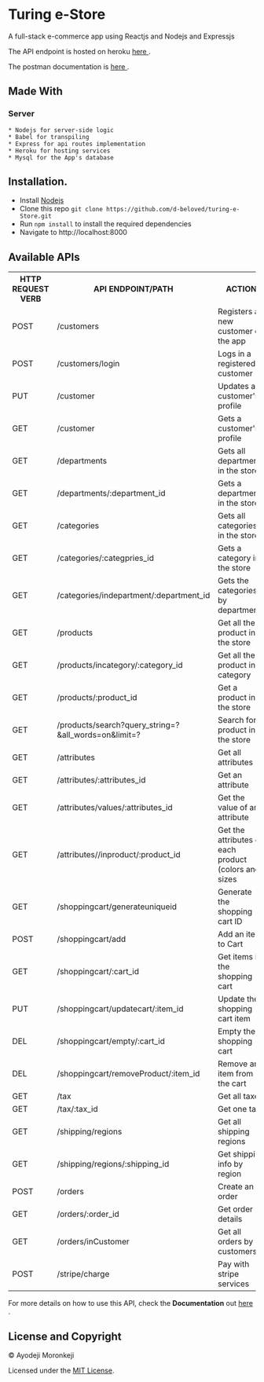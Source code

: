 # Turing e-Store

A full-stack e-commerce app using Reactjs and Nodejs and Expressjs


The API endpoint is hosted on heroku [ here ](https://ayo-turing-shop.herokuapp.com/).

The postman documentation is [ here ](https://documenter.getpostman.com/view/5092825/S1TZyFpL?version=latest).

## Made With
  ### Server
    * Nodejs for server-side logic
    * Babel for transpiling
    * Express for api routes implementation
    * Heroku for hosting services
    * Mysql for the App's database

## Installation.
  * Install [Nodejs](https://nodejs.org/en/download/)
  * Clone this repo ``` git clone https://github.com/d-beloved/turing-e-Store.git ```
  * Run ```npm install``` to install the required dependencies
  * Navigate to http://localhost:8000


## Available APIs
<table>
  <tr>
      <th>HTTP REQUEST VERB</th>
      <th>API ENDPOINT/PATH</th>
      <th>ACTION</th>
  </tr>
  <tr>
      <td>POST</td>
      <td>/customers</td>
      <td>Registers a new customer on the app</td>
  </tr>
  <tr>
      <td>POST</td>
      <td>/customers/login</td>
      <td>Logs in a registered customer</td>
  </tr>
  <tr>
      <td>PUT</td>
      <td>/customer</td>
      <td>Updates a customer's profile</td>
  </tr>
  <tr>
      <td>GET</td>
      <td>/customer</td>
      <td>Gets a customer's profile</td>
  </tr>
  <tr>
      <td>GET</td>
      <td>/departments</td>
      <td>Gets all departments in the store</td>
  </tr>
  <tr>
      <td>GET</td>
      <td>/departments/:department_id</td>
      <td>Gets a department in the store</td>
  </tr>
  <tr>
      <td>GET</td>
      <td>/categories</td>
      <td>Gets all categories in the store</td>
  </tr>
  <tr>
      <td>GET</td>
      <td>/categories/:categpries_id</td>
      <td>Gets a category in the store</td>
  </tr>
  <tr>
      <td>GET</td>
      <td>/categories/indepartment/:department_id</td>
      <td>Gets the categories by department</td>
  </tr>
  <tr>
      <td>GET</td>
      <td>/products</td>
      <td>Get all the product in the store</td>
  </tr>
  <tr>
      <td>GET</td>
      <td>/products/incategory/:category_id</td>
      <td>Get all the product in a category</td>
  </tr>
  <tr>
      <td>GET</td>
      <td>/products/:product_id</td>
      <td>Get a product in the store</td>
  </tr>
  <tr>
      <td>GET</td>
      <td>/products/search?query_string=?&all_words=on&limit=?</td>
      <td>Search for a product in the store</td>
  </tr>
  <tr>
      <td>GET</td>
      <td>/attributes</td>
      <td>Get all attributes</td>
  </tr>
  <tr>
      <td>GET</td>
      <td>/attributes/:attributes_id</td>
      <td>Get an attribute</td>
  </tr>
  <tr>
      <td>GET</td>
      <td>/attributes/values/:attributes_id</td>
      <td>Get the value of an attribute</td>
  </tr>
  <tr>
      <td>GET</td>
      <td>/attributes//inproduct/:product_id</td>
      <td>Get the attributes of each product (colors and sizes</td>
  </tr>
  <tr>
      <td>GET</td>
      <td>/shoppingcart/generateuniqueid</td>
      <td>Generate the shopping cart ID</td>
  </tr>
  <tr>
      <td>POST</td>
      <td>/shoppingcart/add</td>
      <td>Add an item to Cart</td>
  </tr>
  <tr>
      <td>GET</td>
      <td>/shoppingcart/:cart_id</td>
      <td>Get items in the shopping cart</td>
  </tr>
  <tr>
      <td>PUT</td>
      <td>/shoppingcart/updatecart/:item_id</td>
      <td>Update the shopping cart item</td>
  </tr>
  <tr>
      <td>DEL</td>
      <td>/shoppingcart/empty/:cart_id</td>
      <td>Empty the shopping cart</td>
  </tr>
  <tr>
      <td>DEL</td>
      <td>/shoppingcart/removeProduct/:item_id</td>
      <td>Remove an item from the cart</td>
  </tr>
  <tr>
      <td>GET</td>
      <td>/tax</td>
      <td>Get all taxes</td>
  </tr>
  <tr>
      <td>GET</td>
      <td>/tax/:tax_id</td>
      <td>Get one tax</td>
  </tr>
  <tr>
      <td>GET</td>
      <td>/shipping/regions</td>
      <td>Get all shipping regions</td>
  </tr>
  <tr>
      <td>GET</td>
      <td>/shipping/regions/:shipping_id</td>
      <td>Get shipping info by region</td>
  </tr>
  <tr>
      <td>POST</td>
      <td>/orders</td>
      <td>Create an order</td>
  </tr>
  <tr>
      <td>GET</td>
      <td>/orders/:order_id</td>
      <td>Get order details</td>
  </tr>
  <tr>
      <td>GET</td>
      <td>/orders/inCustomer</td>
      <td>Get all orders by customers</td>
  </tr>
  <tr>
      <td>POST</td>
      <td>/stripe/charge</td>
      <td>Pay with stripe services</td>
  </tr>
</table>

For more details on how to use this API, check the **Documentation** out [ here ](https://documenter.getpostman.com/view/5092825/S1TZyFpL?version=latest).

## License and Copyright
&copy; Ayodeji Moronkeji

Licensed under the [MIT License](LICENSE).
